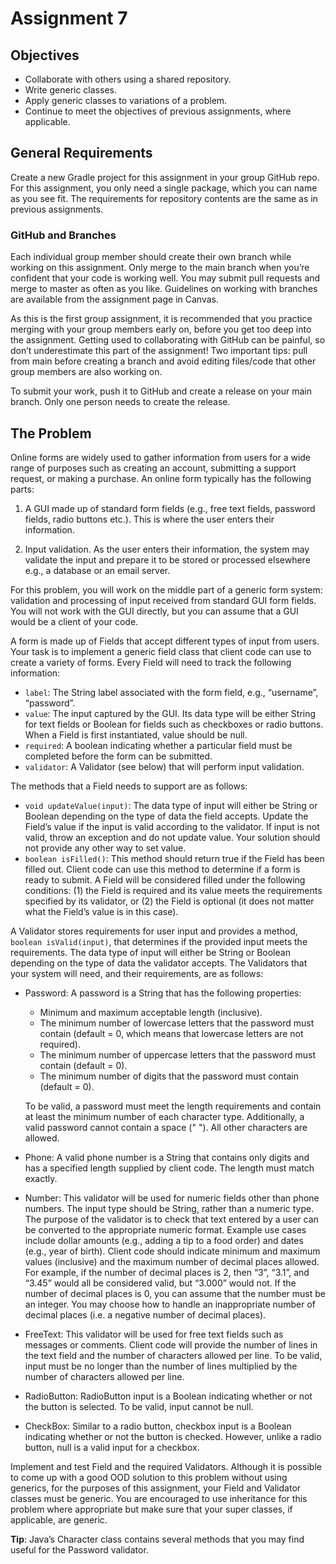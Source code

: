 # Assignment 7

## Objectives
- Collaborate with others using a shared repository.
- Write generic classes.
- Apply generic classes to variations of a problem.
- Continue to meet the objectives of previous assignments, where applicable.

## General Requirements
Create a new Gradle project for this assignment in your group GitHub repo. For this assignment, you only need a single package, which you can name as you see fit. The requirements for repository contents are the same as in previous assignments.

### GitHub and Branches
Each individual group member should create their own branch while working on this assignment. Only merge to the main branch when you’re confident that your code is working well. You may submit pull requests and merge to master as often as you like. Guidelines on working with branches are available from the assignment page in Canvas.

As this is the first group assignment, it is recommended that you practice merging with your group members early on, before you get too deep into the assignment. Getting used to collaborating with GitHub can be painful, so don’t underestimate this part of the assignment! Two important tips: pull from main before creating a branch and avoid editing files/code that other group members are also working on.

To submit your work, push it to GitHub and create a release on your main branch. Only one person needs to create the release.

## The Problem
Online forms are widely used to gather information from users for a wide range of purposes such as creating an account, submitting a support request, or making a purchase. An online form typically has the following parts:

1. A GUI made up of standard form fields (e.g., free text fields, password fields, radio buttons etc.). This is where the user enters their information.

2. Input validation. As the user enters their information, the system may validate the input and prepare it to be stored or processed elsewhere e.g., a database or an email server.

For this problem, you will work on the middle part of a generic form system: validation and processing of input received from standard GUI form fields. You will not work with the GUI directly, but you can assume that a GUI would be a client of your code.

A form is made up of Fields that accept different types of input from users. Your task is to implement a generic field class that client code can use to create a variety of forms. Every Field will need to track the following information:

- `label`: The String label associated with the form field, e.g., “username”, “password”.
- `value`: The input captured by the GUI. Its data type will be either String for text fields or Boolean for fields such as checkboxes or radio buttons. When a Field is first instantiated, value should be null.
- `required`: A boolean indicating whether a particular field must be completed before the form can be submitted.
- `validator`: A Validator (see below) that will perform input validation.

The methods that a Field needs to support are as follows:

- `void updateValue(input)`: The data type of input will either be String or Boolean depending on the type of data the field accepts. Update the Field’s value if the input is valid according to the validator. If input is not valid, throw an exception and do not update value. Your solution should not provide any other way to set value.
- `boolean isFilled()`: This method should return true if the Field has been filled out. Client code can use this method to determine if a form is ready to submit. A Field will be considered filled under the following conditions: (1) the Field is required and its value meets the requirements specified by its validator, or (2) the Field is optional (it does not matter what the Field’s value is in this case).

A Validator stores requirements for user input and provides a method, `boolean isValid(input)`, that determines if the provided input meets the requirements. The data type of input will either be String or Boolean depending on the type of data the validator accepts. The Validators that your system will need, and their requirements, are as follows:

- Password: A password is a String that has the following properties:
  - Minimum and maximum acceptable length (inclusive).
  - The minimum number of lowercase letters that the password must contain (default = 0, which means that lowercase letters are not required).
  - The minimum number of uppercase letters that the password must contain (default = 0).
  - The minimum number of digits that the password must contain (default = 0).

  To be valid, a password must meet the length requirements and contain at least the minimum number of each character type. Additionally, a valid password cannot contain a space (" "). All other characters are allowed.

- Phone: A valid phone number is a String that contains only digits and has a specified length supplied by client code. The length must match exactly.

- Number: This validator will be used for numeric fields other than phone numbers. The input type should be String, rather than a numeric type. The purpose of the validator is to check that text entered by a user can be converted to the appropriate numeric format. Example use cases include dollar amounts (e.g., adding a tip to a food order) and dates (e.g., year of birth). Client code should indicate minimum and maximum values (inclusive) and the maximum number of decimal places allowed. For example, if the number of decimal places is 2, then “3”, “3.1”, and “3.45” would all be considered valid, but “3.000” would not. If the number of decimal places is 0, you can assume that the number must be an integer. You may choose how to handle an inappropriate number of decimal places (i.e. a negative number of decimal places).

- FreeText: This validator will be used for free text fields such as messages or comments. Client code will provide the number of lines in the text field and the number of characters allowed per line. To be valid, input must be no longer than the number of lines multiplied by the number of characters allowed per line.

- RadioButton: RadioButton input is a Boolean indicating whether or not the button is selected. To be valid, input cannot be null.

- CheckBox: Similar to a radio button, checkbox input is a Boolean indicating whether or not the button is checked. However, unlike a radio button, null is a valid input for a checkbox.

Implement and test Field and the required Validators. Although it is possible to come up with a good OOD solution to this problem without using generics, for the purposes of this assignment, your Field and Validator classes must be generic. You are encouraged to use inheritance for this problem where appropriate but make sure that your super classes, if applicable, are generic.

**Tip**: Java’s Character class contains several methods that you may find useful for the Password validator.
